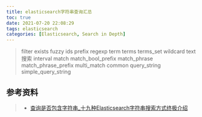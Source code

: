 ```yaml
---
title: elasticsearch字符串查询汇总
toc: true
date: 2021-07-20 22:08:29
tags: elasticsearch
categories: [Elasticsearch, Search in Depth]
---
```


> filter
> exists
> fuzzy
> ids
> prefix
> regexp
> term
> terms
> terms_set
> wildcard
> text搜索 interval
> match
> match_bool_prefix
> match_phrase
> match_phrase_prefix
> multi_match
> common
> query_string
> simple_query_string



## 参考资料
> - [查询是否包含字符串_十九种Elasticsearch字符串搜索方式终极介绍](https://blog.csdn.net/weixin_35143514/article/details/112607839)
